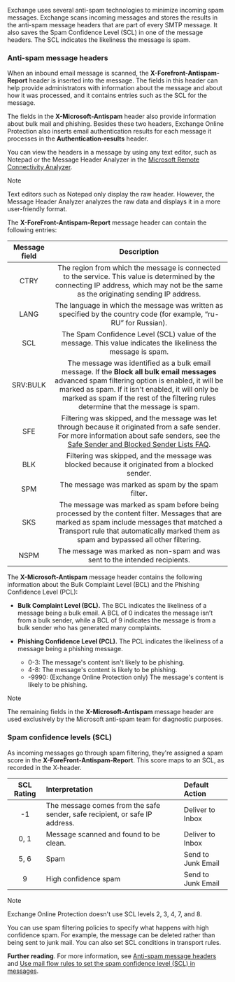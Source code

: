 Exchange uses several anti-spam technologies to minimize incoming spam messages. Exchange scans incoming messages and stores the results in the anti-spam message headers that are part of every SMTP message. It also saves the Spam Confidence Level (SCL) in one of the message headers. The SCL indicates the likeliness the message is spam.

### Anti-spam message headers

When an inbound email message is scanned, the **X-Forefront-Antispam-Report** header is inserted into the message. The fields in this header can help provide administrators with information about the message and about how it was processed, and it contains entries such as the SCL for the message.

The fields in the **X-Microsoft-Antispam** header also provide information about bulk mail and phishing. Besides these two headers, Exchange Online Protection also inserts email authentication results for each message it processes in the **Authentication-results** header.

You can view the headers in a message by using any text editor, such as Notepad or the Message Header Analyzer in the [Microsoft Remote Connectivity Analyzer](https://testconnectivity.microsoft.com/tests/o365?azure-portal=true).

> [!NOTE]
> Text editors such as Notepad only display the raw header. However, the Message Header Analyzer analyzes the raw data and displays it in a more user-friendly format.

The **X-ForeFront-Antispam-Report** message header can contain the following entries:

| **Message field** |                                                                                                                                                        **Description**                                                                                                                                                        |
|:-----------------:|:-----------------------------------------------------------------------------------------------------------------------------------------------------------------------------------------------------------------------------------------------------------------------------------------------------------------------------:|
|       CTRY        |                                                                    The region from which the message is connected to the service. This value is determined by the connecting IP address, which may not be the same as the originating sending IP address.                                                                     |
|       LANG        |                                                                                                      The language in which the message was written as specified by the country code (for example, “ru-RU” for Russian).                                                                                                       |
|        SCL        |                                                                                                        The Spam Confidence Level (SCL) value of the message. This value indicates the likeliness the message is spam.                                                                                                         |
|     SRV:BULK      |                 The message was identified as a bulk email message. If the **Block all bulk email messages** advanced spam filtering option is enabled, it will be marked as spam. If it isn't enabled, it will only be marked as spam if the rest of the filtering rules determine that the message is spam.                 |
|        SFE        | Filtering was skipped, and the message was let through because it originated from a safe sender. For more information about safe senders, see the [Safe Sender and Blocked Sender Lists FAQ](/microsoft-365/security/office-365-security/create-safe-sender-lists-in-office-365?azure-portal=true). |
|        BLK        |                                                                                                                Filtering was skipped, and the message was blocked because it originated from a blocked sender.                                                                                                                |
|        SPM        |                                                                                                                                      The message was marked as spam by the spam filter.                                                                                                                                       |
|        SKS        |                                             The message was marked as spam before being processed by the content filter. Messages that are marked as spam include messages that matched a Transport rule that automatically marked them as spam and bypassed all other filtering.                                             |
|       NSPM        |                                                                                                                          The message was marked as non-spam and was sent to the intended recipients.                                                                                                                          |

The **X-Microsoft-Antispam** message header contains the following information about the Bulk Complaint Level (BCL) and the Phishing Confidence Level (PCL):

 -  **Bulk Complaint Level (BCL).** The BCL indicates the likeliness of a message being a bulk email. A BCL of 0 indicates the message isn’t from a bulk sender, while a BCL of 9 indicates the message is from a bulk sender who has generated many complaints.
 -  **Phishing Confidence Level (PCL).** The PCL indicates the likeliness of a message being a phishing message.
    
     -  0-3: The message's content isn't likely to be phishing.
     -  4-8: The message's content is likely to be phishing.
     -  \-9990: (Exchange Online Protection only) The message's content is likely to be phishing.

> [!NOTE]
> The remaining fields in the **X-Microsoft-Antispam** message header are used exclusively by the Microsoft anti-spam team for diagnostic purposes.

### Spam confidence levels (SCL)

As incoming messages go through spam filtering, they're assigned a spam score in the **X-ForeFront-Antispam-Report**. This score maps to an SCL, as recorded in the X-header.

| **SCL Rating** | **Interpretation**                                                          | **Default Action** |
|:--------------:|:--------------------------------------------------------------------------- |:------------------ |
|       -1       | The message comes from the safe sender, safe recipient, or safe IP address. | Deliver to Inbox   |
|      0, 1      | Message scanned and found to be clean.                                      | Deliver to Inbox   |
|      5, 6      | Spam                                                                        | Send to Junk Email |
|       9        | High confidence spam                                                        | Send to Junk Email |

> [!NOTE]
> Exchange Online Protection doesn't use SCL levels 2, 3, 4, 7, and 8.

You can use spam filtering policies to specify what happens with high confidence spam. For example, the message can be deleted rather than being sent to junk mail. You can also set SCL conditions in transport rules.

**Further reading**. For more information, see [Anti-spam message headers](/microsoft-365/security/office-365-security/anti-spam-message-headers?azure-portal=true) and [Use mail flow rules to set the spam confidence level (SCL) in messages](/exchange/security-and-compliance/mail-flow-rules/use-rules-to-set-scl?azure-portal=true).
